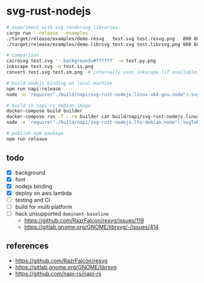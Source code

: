 # svg-rust-nodejs

```sh
# experiment with svg rendering libraries
cargo run --release --examples
./target/release/examples/demo-resvg   test.svg test.resvg.png   800 600
./target/release/examples/demo-librsvg test.svg test.librsvg.png 800 600

# comparison
cairosvg test.svg '--background=#ffffff' -o test.py.png
inkscape test.svg -o test.is.png
convert test.svg test.im.png  # internally uses inkscape (if available) or librsvg

# build nodejs binding on local machine
npm run napi:release
node -e 'require("./build/napi/svg-rust-nodejs.linux-x64-gnu.node").svgToPng("test.svg", "test.node.png", "Roboto", "/usr/share/fonts/TTF/Roboto-Medium.ttf")'

# build in napi-rs debian image
docker-compose build builder
docker-compose run -T --rm builder cat build/napi/svg-rust-nodejs.linux-x64-gnu.node > build/napi/svg-rust-nodejs.lts-debian.node
node -e 'require("./build/napi/svg-rust-nodejs.lts-debian.node").svgToPng("test.svg", "test.node.png", "Roboto", "/usr/share/fonts/TTF/Roboto-Medium.ttf")'

# publish npm package
npm run release
```

## todo

- [x] background
- [x] font
- [x] nodejs binding
- [x] deploy on aws lambda
- [ ] testing and CI
- [ ] build for multi platform
- [ ] hack unsupported `dominant-baseline`
  - https://github.com/RazrFalcon/resvg/issues/119
  - https://gitlab.gnome.org/GNOME/librsvg/-/issues/414

## references

- https://github.com/RazrFalcon/resvg
- https://gitlab.gnome.org/GNOME/librsvg
- https://github.com/napi-rs/napi-rs
